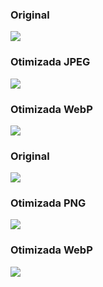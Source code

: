 ### Original

![](bg-top.jpg)

### Otimizada JPEG

![](bg-top%20(1).jpg)

### Otimizada WebP

![](bg-top.webp)

### Original

![](icone-sf805e096a6.png)

### Otimizada PNG

![](icone-sf805e096a6%20(1).png)

### Otimizada WebP

![](icone-sf805e096a6.webp)